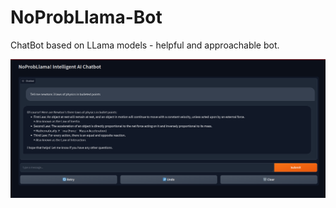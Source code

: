 # NoProbLlama-Bot
ChatBot based on LLama models -  helpful and approachable bot.

![image info](./sshot/Screenshot%20from%202024-01-19%2001-16-00.png)
